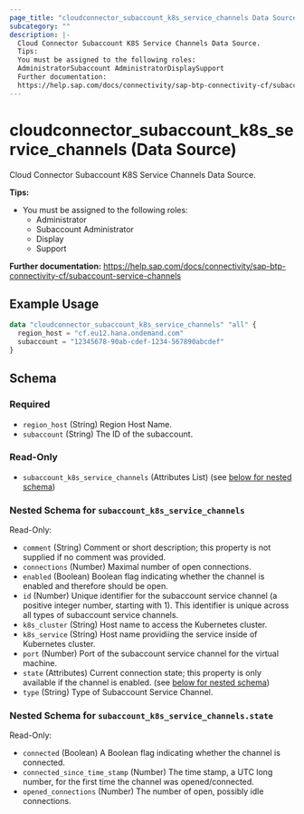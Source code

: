 ```yaml
---
page_title: "cloudconnector_subaccount_k8s_service_channels Data Source - cloudconnector"
subcategory: ""
description: |-
  Cloud Connector Subaccount K8S Service Channels Data Source.
  Tips:
  You must be assigned to the following roles:
  AdministratorSubaccount AdministratorDisplaySupport
  Further documentation:
  https://help.sap.com/docs/connectivity/sap-btp-connectivity-cf/subaccount-service-channels
---
```


# cloudconnector_subaccount_k8s_service_channels (Data Source)

Cloud Connector Subaccount K8S Service Channels Data Source.
				
__Tips:__
* You must be assigned to the following roles:
	* Administrator
	* Subaccount Administrator
	* Display
	* Support

__Further documentation:__
<https://help.sap.com/docs/connectivity/sap-btp-connectivity-cf/subaccount-service-channels>

## Example Usage

```terraform
data "cloudconnector_subaccount_k8s_service_channels" "all" {
  region_host = "cf.eu12.hana.ondemand.com"
  subaccount = "12345678-90ab-cdef-1234-567890abcdef"
}
```

<!-- schema generated by tfplugindocs -->
## Schema

### Required

- `region_host` (String) Region Host Name.
- `subaccount` (String) The ID of the subaccount.

### Read-Only

- `subaccount_k8s_service_channels` (Attributes List) (see [below for nested schema](#nestedatt--subaccount_k8s_service_channels))

<a id="nestedatt--subaccount_k8s_service_channels"></a>
### Nested Schema for `subaccount_k8s_service_channels`

Read-Only:

- `comment` (String) Comment or short description; this property is not supplied if no comment was provided.
- `connections` (Number) Maximal number of open connections.
- `enabled` (Boolean) Boolean flag indicating whether the channel is enabled and therefore should be open.
- `id` (Number) Unique identifier for the subaccount service channel (a positive integer number, starting with 1). This identifier is unique across all types of subaccount service channels.
- `k8s_cluster` (String) Host name to access the Kubernetes cluster.
- `k8s_service` (String) Host name providiing the service inside of Kubernetes cluster.
- `port` (Number) Port of the subaccount service channel for the virtual machine.
- `state` (Attributes) Current connection state; this property is only available if the channel is enabled. (see [below for nested schema](#nestedatt--subaccount_k8s_service_channels--state))
- `type` (String) Type of Subaccount Service Channel.

<a id="nestedatt--subaccount_k8s_service_channels--state"></a>
### Nested Schema for `subaccount_k8s_service_channels.state`

Read-Only:

- `connected` (Boolean) A Boolean flag indicating whether the channel is connected.
- `connected_since_time_stamp` (Number) The time stamp, a UTC long number, for the first time the channel was opened/connected.
- `opened_connections` (Number) The number of open, possibly idle connections.
